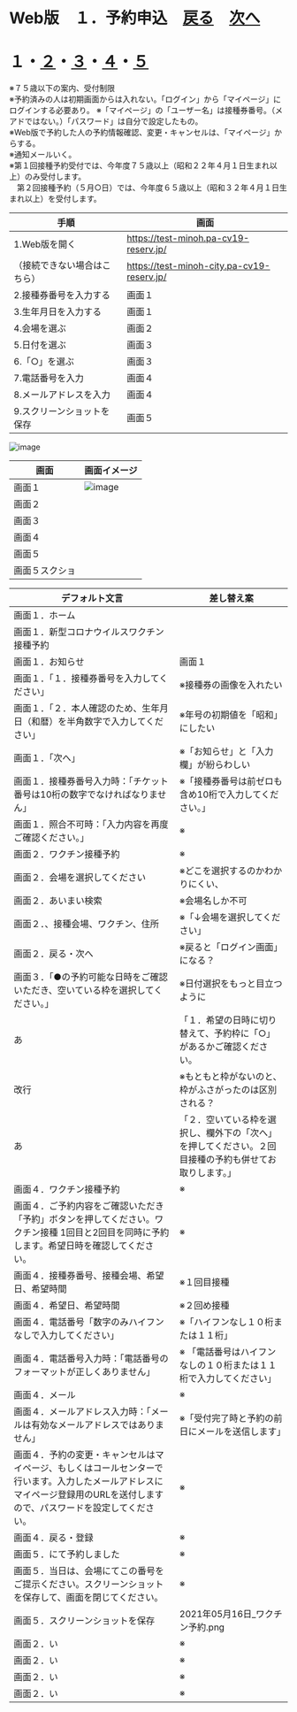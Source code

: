 # Web版　１．予約申込　[戻る](https://github.com/78tch/c19v)　[次へ](https://github.com/78tch/c19v/blob/main/Web_ver/2Web_mypage.md)
# １・[２]()・[３]()・[４]()・[５]()  

※７５歳以下の案内、受付制限  
※予約済みの人は初期画面からは入れない。「ログイン」から「マイページ」にログインする必要あり。
※「マイページ」の「ユーザー名」は接種券番号。（メアドではない。）「パスワード」は自分で設定したもの。  
※Web版で予約した人の予約情報確認、変更・キャンセルは、「マイページ」からする。  
※通知メールいく。  
※第１回接種予約受付では、今年度７５歳以上（昭和２２年４月１日生まれ以上）のみ受付します。  
　第２回接種予約（５月○日）では、今年度６５歳以上（昭和３２年４月１日生まれ以上）を受付します。

 手順 | 画面  
----|----
 1.Web版を開く | https://test-minoh.pa-cv19-reserv.jp/  
 （接続できない場合はこちら） | https://test-minoh-city.pa-cv19-reserv.jp/  
 2.接種券番号を入力する | 画面１  
 3.生年月日を入力する | 画面１  
 4.会場を選ぶ | 画面２  
 5.日付を選ぶ | 画面３  
 6.「○」を選ぶ | 画面３ 
 7.電話番号を入力 | 画面４ 
 8.メールアドレスを入力 | 画面４ 
 9.スクリーンショットを保存 | 画面５ 

<img src="images/Web1_1.png" alt="image">  

 画面 | 画面イメージ  
----|----
 画面１ | <img src="images/Web1_1.png" alt="image">  
 画面２ |   
 画面３ |   
 画面４ |   
 画面５ |   
 画面５スクショ |   

 デフォルト文言 | 差し替え案  
----|----
 画面１．ホーム |   
 画面１．新型コロナウイルスワクチン接種予約 |  
 画面１．お知らせ | 画面１  
 画面１．「１．接種券番号を入力してください」 | ※接種券の画像を入れたい  
 画面１．「２．本人確認のため、生年月日（和暦）を半角数字で入力してください」  | ※年号の初期値を「昭和」にしたい  
 画面１．「次へ」 | ※「お知らせ」と「入力欄」が紛らわしい  
 画面１．接種券番号入力時：「チケット番号は10桁の数字でなければなりません」 | ※「接種券番号は前ゼロも含め10桁で入力してください。」  
 画面１．照合不可時：「入力内容を再度ご確認ください。」 | ※  
 画面２．ワクチン接種予約 | ※  
 画面２．会場を選択してください | ※どこを選択するのかわかりにくい、  
 画面２．あいまい検索 | ※会場名しか不可  
 画面２．、接種会場、ワクチン、住所 | ※「↓会場を選択してください」  
 画面２．戻る・次へ | ※戻ると「ログイン画面」になる？  
 画面３．「●の予約可能な日時をご確認いただき、空いている枠を選択してください。」 | ※日付選択をもっと目立つように  
 あ | 「１．希望の日時に切り替えて、予約枠に「○」があるかご確認ください。  
 改行 | ※もともと枠がないのと、枠がふさがったのは区別される？ 
 あ | 「２．空いている枠を選択し、欄外下の「次へ」を押してください。２回目接種の予約も併せてお取りします。」  
 画面４．ワクチン接種予約 | ※  
 画面４．ご予約内容をご確認いただき「予約」ボタンを押してください。ワクチン接種 1回目と2回目を同時に予約します。希望日時を確認してください。 | ※  
 画面４．接種券番号、接種会場、希望日、希望時間 | ※１回目接種  
 画面４．希望日、希望時間 | ※２回め接種  
 画面４．電話番号「数字のみハイフンなしで入力してください」 | ※「ハイフンなし１０桁または１１桁」  
 画面４．電話番号入力時：「電話番号のフォーマットが正しくありません」 | ※  「電話番号はハイフンなしの１０桁または１１桁で入力してください」
 画面４．メール | ※  
 画面４．メールアドレス入力時：「メールは有効なメールアドレスではありません」 | ※「受付完了時と予約の前日にメールを送信します」  
 画面４．予約の変更・キャンセルはマイページ、もしくはコールセンターで行います。入力したメールアドレスにマイページ登録用のURLを送付しますので、パスワードを設定してください。 | ※  
 画面４．戻る・登録 | ※  
 画面５．にて予約しました | ※  
 画面５．当日は、会場にてこの番号をご提示ください。スクリーンショットを保存して、画面を閉じてください。 | ※  
 画面５．スクリーンショットを保存 | 2021年05月16日_ワクチン予約.png  
 画面２．い | ※  
 画面２．い | ※  
 画面２．い | ※  
 画面２．い | ※  

